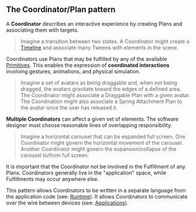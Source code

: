 ## The Coordinator/Plan pattern

A **Coordinator** describes an interactive experience by creating Plans and associating them with targets.

> Imagine a transition between two states. A Coordinator might create a [Timeline](primitives.md) and associate many Tweens with elements in the scene.

Coordinators use Plans that may be fulfilled by any of the available [Primitives](primitives.md). This enables the expression of **coordinated interactions** involving gestures, animations, and physical simulation.

> Imagine a set of avatars as being draggable and, when not being dragged, the avatars gravitate toward the edges of a defined area. The Coordinator might associate a Draggable Plan with a given avatar. The Coordination might also associate a Spring Attachment Plan to the avatar once the user has released it.

**Multiple Coordinators** can affect a given set of elements. The software designer must choose reasonable lines of overlapping responsibility.

> Imagine a horizontal carousel that can be expanded full screen. One Coordinator might govern the horizontal movement of the carousel. Another Coordinator might govern the expansion/collapse of the carousel to/from full screen.

It is important that the Coordinator not be involved in the Fulfillment of any Plans. Coordinators generally live in the "application" space, while Fulfillments may occur anywhere else.

This pattern allows Coordinators to be written in a separate language from the application code (see: [Runtime](runtime.md)). It allows Coordinators to communicate over the wire between devices (see: [Applications](../applications/)).